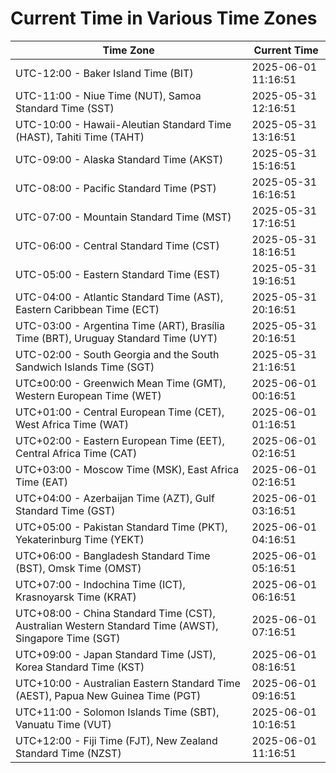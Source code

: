 # Current Time in Various Time Zones

| Time Zone | Current Time |
|-----------|--------------|
| UTC-12:00 - Baker Island Time (BIT) | 2025-06-01 11:16:51 |
| UTC-11:00 - Niue Time (NUT), Samoa Standard Time (SST) | 2025-05-31 12:16:51 |
| UTC-10:00 - Hawaii-Aleutian Standard Time (HAST), Tahiti Time (TAHT) | 2025-05-31 13:16:51 |
| UTC-09:00 - Alaska Standard Time (AKST) | 2025-05-31 15:16:51 |
| UTC-08:00 - Pacific Standard Time (PST) | 2025-05-31 16:16:51 |
| UTC-07:00 - Mountain Standard Time (MST) | 2025-05-31 17:16:51 |
| UTC-06:00 - Central Standard Time (CST) | 2025-05-31 18:16:51 |
| UTC-05:00 - Eastern Standard Time (EST) | 2025-05-31 19:16:51 |
| UTC-04:00 - Atlantic Standard Time (AST), Eastern Caribbean Time (ECT) | 2025-05-31 20:16:51 |
| UTC-03:00 - Argentina Time (ART), Brasília Time (BRT), Uruguay Standard Time (UYT) | 2025-05-31 20:16:51 |
| UTC-02:00 - South Georgia and the South Sandwich Islands Time (SGT) | 2025-05-31 21:16:51 |
| UTC±00:00 - Greenwich Mean Time (GMT), Western European Time (WET) | 2025-06-01 00:16:51 |
| UTC+01:00 - Central European Time (CET), West Africa Time (WAT) | 2025-06-01 01:16:51 |
| UTC+02:00 - Eastern European Time (EET), Central Africa Time (CAT) | 2025-06-01 02:16:51 |
| UTC+03:00 - Moscow Time (MSK), East Africa Time (EAT) | 2025-06-01 02:16:51 |
| UTC+04:00 - Azerbaijan Time (AZT), Gulf Standard Time (GST) | 2025-06-01 03:16:51 |
| UTC+05:00 - Pakistan Standard Time (PKT), Yekaterinburg Time (YEKT) | 2025-06-01 04:16:51 |
| UTC+06:00 - Bangladesh Standard Time (BST), Omsk Time (OMST) | 2025-06-01 05:16:51 |
| UTC+07:00 - Indochina Time (ICT), Krasnoyarsk Time (KRAT) | 2025-06-01 06:16:51 |
| UTC+08:00 - China Standard Time (CST), Australian Western Standard Time (AWST), Singapore Time (SGT) | 2025-06-01 07:16:51 |
| UTC+09:00 - Japan Standard Time (JST), Korea Standard Time (KST) | 2025-06-01 08:16:51 |
| UTC+10:00 - Australian Eastern Standard Time (AEST), Papua New Guinea Time (PGT) | 2025-06-01 09:16:51 |
| UTC+11:00 - Solomon Islands Time (SBT), Vanuatu Time (VUT) | 2025-06-01 10:16:51 |
| UTC+12:00 - Fiji Time (FJT), New Zealand Standard Time (NZST) | 2025-06-01 11:16:51 |
